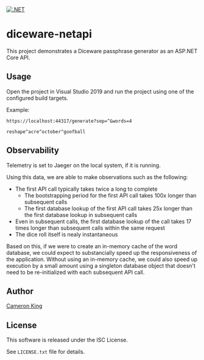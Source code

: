 [![.NET](https://github.com/ckxng/diceware-netapi/actions/workflows/dotnet.yml/badge.svg)](https://github.com/ckxng/diceware-netapi/actions/workflows/dotnet.yml)

diceware-netapi
===============

This project demonstrates a Diceware passphrase generator as an ASP.NET Core API.

## Usage

Open the project in Visual Studio 2019 and run the project using one of the 
configured build targets.

Example:

    https://localhost:44317/generate?sep=^&words=4
    
    reshape^acre^october^goofball

## Observability

Telemetry is set to Jaeger on the local system, if it is running.

Using this data, we are able to make observations such as the following:

- The first API call typically takes twice a long to complete
  - The bootstrapping period for the first API call takes 100x longer than subsequent calls
  - The first database lookup of the first API call takes 25x longer than the first database lookup in subsequent calls
- Even in subsequent calls, the first database lookup of the call takes 17 times longer than subsequent calls within the same request
- The dice roll itself is nealy instantaneous

Based on this, if we were to create an in-memory cache of the word database, we could expect to substancially speed up the responsiveness of the application.  Without using an in-memory cache, we could also speed up execution by a small amount using a singleton database object that doesn't need to be re-initialized with each subsequent API call.

## Author

[Cameron King](http://cameronking.me)

## License

This software is released under the ISC License.

See `LICENSE.txt` file for details.
